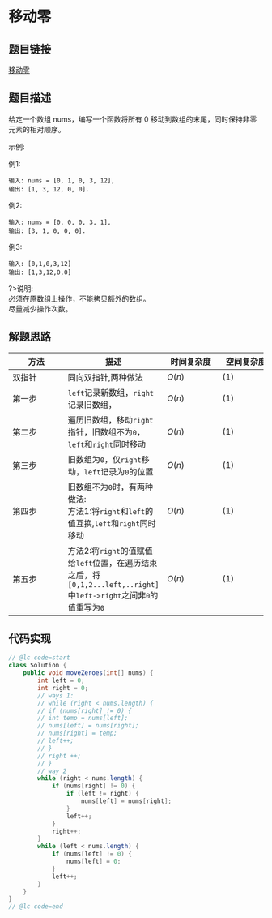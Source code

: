 
#  移动零

## 题目链接

[移动零](https://leetcode-cn.com/problems/move-zeroes/)

## 题目描述
给定一个数组 nums，编写一个函数将所有 0 移动到数组的末尾，同时保持非零元素的相对顺序。

示例:

例1:
```shell
输入: nums = [0, 1, 0, 3, 12],
输出: [1, 3, 12, 0, 0].
```
例2:
```shell
输入: nums = [0, 0, 0, 3, 1],
输出: [3, 1, 0, 0, 0].
```
例3:
```shell
输入: [0,1,0,3,12]
输出: [1,3,12,0,0]
```
?>说明:<br>
必须在原数组上操作，不能拷贝额外的数组。<br>
尽量减少操作次数。<br>

## 解题思路
| <div style="width:70pt">方法</div>  |描述 |<div style="width:70pt">时间复杂度</div> |<div style="width:70pt">空间复杂度</div>|
|---|---|---|---|
|  双指针 | 同向双指针,两种做法  | $O(n)$|$(1)$|
|  第一步 | `left`记录新数组，`right`记录旧数组，  | $O(n)$|$(1)$|
|  第二步 | 遍历旧数组，移动`right`指针，旧数组不为`0`，`left`和`right`同时移动  | $O(n)$|$(1)$|
|  第三步 | 旧数组为`0`，仅`right`移动，`left`记录为`0`的位置  | $O(n)$|$(1)$|
|  第四步 | 旧数组不为`0`时，有两种做法:<br>方法1:将`right`和`left`的值互换,`left`和`right`同时移动  | $O(n)$|$(1)$|
|  第五步 | 方法2:将`right`的值赋值给`left`位置，在遍历结束之后，将`[0,1,2...left,..right]`中`left->right`之间非`0`的值重写为`0`  | $O(n)$|$(1)$|


## 代码实现

```java
// @lc code=start
class Solution {
    public void moveZeroes(int[] nums) {
        int left = 0;
        int right = 0;
        // ways 1:
        // while (right < nums.length) {
        // if (nums[right] != 0) {
        // int temp = nums[left];
        // nums[left] = nums[right];
        // nums[right] = temp;
        // left++;
        // }
        // right ++;
        // }
        // way 2
        while (right < nums.length) {
            if (nums[right] != 0) {
                if (left != right) {
                    nums[left] = nums[right];
                }
                left++;
            }
            right++;
        }
        while (left < nums.length) {
            if (nums[left] != 0) {
                nums[left] = 0;
            }
            left++;
        }
    }
}
// @lc code=end

```
